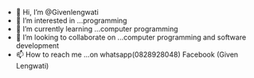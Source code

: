 - 👋 Hi, I’m @Givenlengwati
- 👀 I’m interested in ...programming 
- 🌱 I’m currently learning ...computer programming 
- 💞️ I’m looking to collaborate on ...computer programming and software development 
- 📫 How to reach me ...on whatsapp(0828928048) Facebook (Given Lengwati) 

<!---
Givenlengwati/Givenlengwati is a ✨ special ✨ repository because its `README.md` (this file) appears on your GitHub profile.
You can click the Preview link to take a look at your changes.
--->
